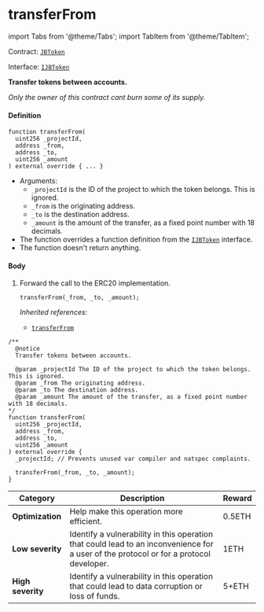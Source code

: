 # transferFrom

import Tabs from '@theme/Tabs';
import TabItem from '@theme/TabItem';

Contract: [`JBToken`](/dev/deprecated/v2/contracts/jbtoken/README.md)​‌

Interface: [`IJBToken`](/dev/deprecated/v2/interfaces/ijbtoken.md)

<Tabs>
<TabItem value="Step by step" label="Step by step">

**Transfer tokens between accounts.**

_Only the owner of this contract cant burn some of its supply._

#### Definition

```
function transferFrom(
  uint256 _projectId,
  address _from,
  address _to,
  uint256 _amount
) external override { ... }
```

* Arguments:
  * `_projectId` is the ID of the project to which the token belongs. This is ignored.
  * `_from` is the originating address.
  * `_to` is the destination address.
  * `_amount` is the amount of the transfer, as a fixed point number with 18 decimals.
* The function overrides a function definition from the [`IJBToken`](/dev/deprecated/v2/interfaces/ijbtoken.md) interface.
* The function doesn't return anything.

#### Body

1.  Forward the call to the ERC20 implementation.

    ```
    transferFrom(_from, _to, _amount);
    ```

    _Inherited references:_

    * [`transferFrom`](https://docs.openzeppelin.com/contracts/4.x/api/token/erc20#IERC20-transferFrom-address-address-uint256-)

</TabItem>

<TabItem value="Code" label="Code">

```
/**
  @notice
  Transfer tokens between accounts.

  @param _projectId The ID of the project to which the token belongs. This is ignored.
  @param _from The originating address.
  @param _to The destination address.
  @param _amount The amount of the transfer, as a fixed point number with 18 decimals.
*/
function transferFrom(
  uint256 _projectId,
  address _from,
  address _to,
  uint256 _amount
) external override {
  _projectId; // Prevents unused var compiler and natspec complaints.

  transferFrom(_from, _to, _amount);
}
```

</TabItem>

<TabItem value="Bug bounty" label="Bug bounty">

| Category          | Description                                                                                                                            | Reward |
| ----------------- | -------------------------------------------------------------------------------------------------------------------------------------- | ------ |
| **Optimization**  | Help make this operation more efficient.                                                                                               | 0.5ETH |
| **Low severity**  | Identify a vulnerability in this operation that could lead to an inconvenience for a user of the protocol or for a protocol developer. | 1ETH   |
| **High severity** | Identify a vulnerability in this operation that could lead to data corruption or loss of funds.                                        | 5+ETH  |

</TabItem>
</Tabs>
